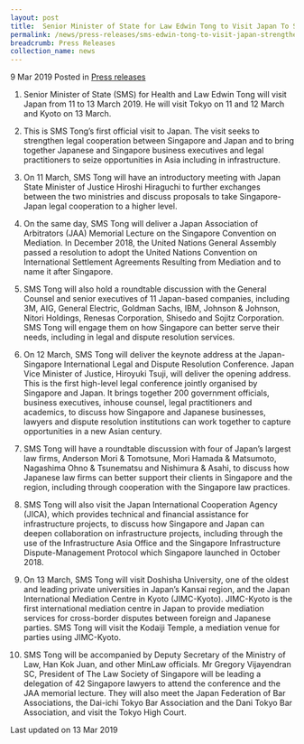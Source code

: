 ```yaml
---
layout: post
title:  Senior Minister of State for Law Edwin Tong to Visit Japan To Strengthen Legal Cooperation
permalink: /news/press-releases/sms-edwin-tong-to-visit-japan-strengthen-legal-cooperation
breadcrumb: Press Releases
collection_name: news
---
```


9 Mar 2019 Posted in [Press releases](/news/press-releases)

1. Senior Minister of State (SMS) for Health and Law Edwin Tong will visit Japan from 11 to 13 March 2019. He will visit Tokyo on 11 and 12 March and Kyoto on 13 March.

 

2. This is SMS Tong’s first official visit to Japan. The visit seeks to strengthen legal cooperation between Singapore and Japan and to bring together Japanese and Singapore business executives and legal practitioners to seize opportunities in Asia including in infrastructure.

 

3. On 11 March, SMS Tong will have an introductory meeting with Japan State Minister of Justice Hiroshi Hiraguchi to further exchanges between the two ministries and discuss proposals to take Singapore-Japan legal cooperation to a higher level.

 

4. On the same day, SMS Tong will deliver a Japan Association of Arbitrators (JAA) Memorial Lecture on the Singapore Convention on Mediation. In December 2018, the United Nations General Assembly passed a resolution to adopt the United Nations Convention on International Settlement Agreements Resulting from Mediation and to name it after Singapore.

 

5. SMS Tong will also hold a roundtable discussion with the General Counsel and senior executives of 11 Japan-based companies, including 3M, AIG, General Electric, Goldman Sachs, IBM, Johnson & Johnson, Nitori Holdings, Renesas Corporation, Shisedo and Sojitz Corporation. SMS Tong will engage them on how Singapore can better serve their needs, including in legal and dispute resolution services.

 

6. On 12 March, SMS Tong will deliver the keynote address at the Japan-Singapore International Legal and Dispute Resolution Conference. Japan Vice Minister of Justice, Hiroyuki Tsuji, will deliver the opening address. This is the first high-level legal conference jointly organised by Singapore and Japan. It brings together 200 government officials, business executives, inhouse counsel, legal practitioners and academics, to discuss how Singapore and Japanese businesses, lawyers and dispute resolution institutions can work together to capture opportunities in a new Asian century.

 

7. SMS Tong will have a roundtable discussion with four of Japan’s largest law firms, Anderson Mori & Tomotsune, Mori Hamada & Matsumoto, Nagashima Ohno & Tsunematsu and Nishimura & Asahi, to discuss how Japanese law firms can better support their clients in Singapore and the region, including through cooperation with the Singapore law practices.

 

8. SMS Tong will also visit the Japan International Cooperation Agency (JICA), which provides technical and financial assistance for infrastructure projects, to discuss how Singapore and Japan can deepen collaboration on infrastructure projects, including through the use of the Infrastructure Asia Office and the Singapore Infrastructure Dispute-Management Protocol which Singapore launched in October 2018.

 

9. On 13 March, SMS Tong will visit Doshisha University, one of the oldest and leading private universities in Japan’s Kansai region, and the Japan International Mediation Centre in Kyoto (JIMC-Kyoto). JIMC-Kyoto is the first international mediation centre in Japan to provide mediation services for cross-border disputes between foreign and Japanese parties. SMS Tong will visit the Kodaiji Temple, a mediation venue for parties using JIMC-Kyoto.

 

10. SMS Tong will be accompanied by Deputy Secretary of the Ministry of Law, Han Kok Juan, and other MinLaw officials. Mr Gregory Vijayendran SC, President of The Law Society of Singapore will be leading a delegation of 42 Singapore lawyers to attend the conference and the JAA memorial lecture. They will also meet the Japan Federation of Bar Associations, the Dai-ichi Tokyo Bar Association and the Dani Tokyo Bar Association, and visit the Tokyo High Court.


<p class="right-side-updated">Last updated on 13 Mar 2019</p>
